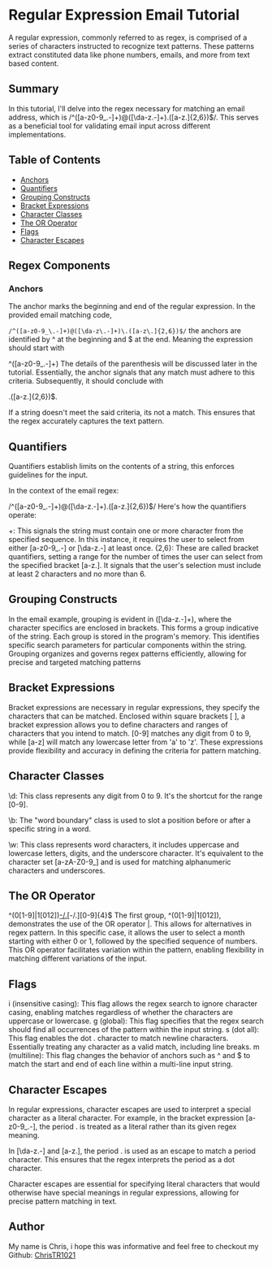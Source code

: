 # Regular Expression Email Tutorial 

A regular expression, commonly referred to as regex, is comprised of a series of characters instructed to recognize text patterns. These patterns extract constituted data like phone numbers, emails, and more from text based content. 

## Summary

In this tutorial, I'll delve into the regex necessary for matching an email address, which is /^([a-z0-9_\.-]+)@([\da-z\.-]+)\.([a-z\.]{2,6})$/. This serves as a beneficial tool for validating email input across different implementations.

## Table of Contents

- [Anchors](#anchors)
- [Quantifiers](#quantifiers)
- [Grouping Constructs](#grouping-constructs)
- [Bracket Expressions](#bracket-expressions)
- [Character Classes](#character-classes)
- [The OR Operator](#the-or-operator)
- [Flags](#flags)
- [Character Escapes](#character-escapes)

## Regex Components

### Anchors

The anchor marks the beginning and end of the regular expression. In the provided email matching code,

`/^([a-z0-9_\.-]+)@([\da-z\.-]+)\.([a-z\.]{2,6})$/`
the anchors are identified by ^ at the beginning and $ at the end. Meaning the expression should start with 

^([a-z0-9_\.-]+)
The details of the parenthesis will be discussed later in the tutorial. Essentially, the anchor signals that any match must adhere to this criteria. Subsequently, it should conclude with


.([a-z\.]{2,6})$.

If a string doesn't meet the said criteria, its not a match. This ensures that the regex accurately captures the text pattern. 

## Quantifiers 

Quantifiers establish limits on the contents of a string, this enforces guidelines for the input.

In the context of the email regex:

/^([a-z0-9_.-]+)@([\da-z.-]+).([a-z.]{2,6})$/
Here's how the quantifiers operate:

+: This signals the string must contain  one or more character from the specified sequence. In this instance, it requires the user to select from either [a-z0-9_.-] or [\da-z.-] at least once.
{2,6}: These are called bracket quantifiers, setting a range for the number of times the user can select from the specified bracket [a-z\.]. It signals that the user's selection must include at least 2 characters and no more than 6.

## Grouping Constructs

In the email example, grouping is evident in ([\da-z\.-]+), where the character specifics are enclosed in brackets. This forms a group indicative of the string. Each group is stored in the program's memory. This identifies specific search parameters for particular components within the string. Grouping organizes and governs regex patterns efficiently, allowing for precise and targeted matching patterns

## Bracket Expressions

Bracket expressions are necessary in regular expressions, they specify the characters that can be matched. Enclosed within square brackets [ ], a bracket expression allows you to define characters and ranges of characters that you intend to match. [0-9] matches any digit from 0 to 9, while [a-z] will match any lowercase letter from 'a' to 'z'. These expressions provide flexibility and accuracy in defining the criteria for pattern matching.

## Character Classes

\d: This class represents any digit from 0 to 9. It's the shortcut for the range [0-9].

\b: The "word boundary" class is used to slot a position before or after a specific string in a word. 

\w: This class represents word characters, it includes uppercase and lowercase letters, digits, and the underscore character. It's  equivalent to the character set [a-zA-Z0-9_] and is used for matching alphanumeric characters and underscores.

## The OR Operator

^(0[1-9]|1[012])[-/.](0[1-9]|[12][0-9]|3[01])[-/.][0-9]{4}$
The first group, ^(0[1-9]|1[012]), demonstrates the use of the OR operator |. This allows for alternatives in regex pattern. In this specific case, it allows the user to select a month starting with either 0 or 1, followed by the specified sequence of numbers. This OR operator facilitates variation within the pattern, enabling flexibility in matching different variations of the input.

## Flags

i (insensitive casing): This flag allows the regex search to ignore character casing, enabling matches regardless of whether the characters are uppercase or lowercase.
g (global): This flag specifies that the regex search should find all occurrences of the pattern within the input string.
s (dot all): This flag enables the dot . character to match newline characters. Essentially treating any character as a valid match, including line breaks.
m (multiline): This flag changes the behavior of anchors such as ^ and $ to match the start and end of each line within a multi-line input string. 


## Character Escapes

In regular expressions, character escapes are used to interpret a special character as a literal character. For example, in the bracket expression [a-z0-9_\.-], the period . is treated as a literal rather than its given regex meaning. 

In [\da-z\.-] and [a-z\.], the period \. is used as an escape to match a period character. This ensures that the regex interprets the period as a dot character.

Character escapes are essential for specifying literal characters that would otherwise have special meanings in regular expressions, allowing for precise pattern matching in text.

## Author

My name is Chris, i hope this was informative and feel free to checkout my Github: [ChrisTR1021](https://github.com/ChrisTR1021/Regex-Tutorial-?tab=readme-ov-file#anchors)
